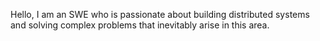 Hello, I am an SWE who is passionate about building distributed systems and solving complex problems that inevitably arise in this area.
